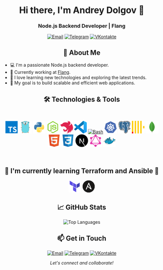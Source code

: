 <h1 align="center">Hi there, I'm Andrey Dolgov 👋</h1>
<h3 align="center">Node.js Backend Developer | Flang</h3>

<p align="center">
  <a href="mailto:vea86vvkoeyl@mail.ru"><img src="https://img.shields.io/badge/Email-vea86vvkoeyl%40mail.ru-blue?style=flat&logo=mail.ru&logoColor=white" alt="Email"></a>
  <a href="https://t.me/javascriptizer1"><img src="https://img.shields.io/badge/Telegram-%40javascriptizer1-blue?style=flat&logo=telegram&logoColor=white" alt="Telegram"></a>
  <a href="https://vk.com/ahooooy"><img src="https://img.shields.io/badge/VKontakte-ahooooy-blue?style=flat&logo=vk&logoColor=white" alt="VKontakte"></a>
</p>

<h2 align="center">🚀 About Me</h2>

- 💻 I'm a passionate Node.js backend developer.
- 🏢 Currently working at <a href="https://flang.io/en">Flang</a>.
- 🌱 I love learning new technologies and exploring the latest trends.
- 🎯 My goal is to build scalable and efficient web applications.

<h2 align="center">🛠️ Technologies & Tools</h2>
<br/>
<p align="center">
  <a href="https://www.typescriptlang.org/"><img src="https://raw.githubusercontent.com/devicons/devicon/master/icons/typescript/typescript-original.svg" alt="TypeScript" width="40" height="40" /></a>
  <a href="https://golang.org/"><img src="https://raw.githubusercontent.com/devicons/devicon/master/icons/go/go-original.svg" alt="Go" width="40" height="40" /></a>
  <a href="https://www.python.org/"><img src="https://raw.githubusercontent.com/devicons/devicon/master/icons/python/python-original.svg" alt="Python" width="40" height="40" /></a>
  <a href="https://nodejs.org/"><img src="https://raw.githubusercontent.com/devicons/devicon/master/icons/nodejs/nodejs-plain.svg" alt="Node.js" width="40" height="40" /></a>
  <a href="https://nestjs.com/"><img src="https://raw.githubusercontent.com/devicons/devicon/master/icons/nestjs/nestjs-plain.svg" alt="Nest.js" width="40" height="40" /></a>
  <a href="https://code.visualstudio.com/"><img src="https://raw.githubusercontent.com/devicons/devicon/master/icons/vscode/vscode-original.svg" alt="VS Code" width="40" height="40" /></a>
  <a href="https://www.gnu.org/software/bash/"><img src="https://raw.githubusercontent.com/odb/official-bash-logo/master/assets/Logos/Icons/SVG/16x16_white.svg" alt="Bash" width="40" height="40" /></a>
  <a href="https://kubernetes.io/"><img src="https://raw.githubusercontent.com/devicons/devicon/master/icons/kubernetes/kubernetes-plain.svg" alt="Kubernetes" width="40" height="40" /></a>
  <a href="https://www.postgresql.org/"><img src="https://raw.githubusercontent.com/devicons/devicon/master/icons/postgresql/postgresql-original.svg" alt="PostgreSQL" width="40" height="40" /></a>
  <a href="https://clickhouse.com/"><img src="https://raw.githubusercontent.com/ClickHouse/ClickHouse/master/docs/ru/images/logo.svg" alt="ClickHouse" width="40" height="40" /></a>
  <a href="https://www.mongodb.com/"><img src="https://raw.githubusercontent.com/devicons/devicon/master/icons/mongodb/mongodb-original.svg" alt="MongoDB" width="40" height="40" /></a>
  <a href="https://developer.mozilla.org/en-US/docs/Web/HTML"><img src="https://raw.githubusercontent.com/devicons/devicon/master/icons/html5/html5-original.svg" alt="HTML5" width="40" height="40" /></a>
  <a href="https://developer.mozilla.org/en-US/docs/Web/CSS"><img src="https://raw.githubusercontent.com/devicons/devicon/master/icons/css3/css3-original.svg" alt="CSS3" width="40" height="40" /></a>
  <a href="https://nextjs.org/"><img src="https://raw.githubusercontent.com/devicons/devicon/master/icons/nextjs/nextjs-original.svg" alt="Next.js" width="40" height="40" /></a>
  <a href="https://graphql.org/"><img src="https://raw.githubusercontent.com/devicons/devicon/master/icons/graphql/graphql-plain.svg" alt="GraphQL" width="40" height="40" /></a>
  <a href="https://www.docker.com/"><img src="https://raw.githubusercontent.com/devicons/devicon/master/icons/docker/docker-original.svg" alt="Docker" width="40" height="40" /></a>
</p>
<br/>
<h2 align="center">🌱 I'm currently learning Terraform and Ansible 🌱</h2>
<p align="center">
  <a href="https://www.terraform.io/"><img src="https://raw.githubusercontent.com/devicons/devicon/master/icons/terraform/terraform-original.svg" alt="Terraform" width="40" height="40" /></a>
  <a href="https://www.ansible.com/"><img src="https://raw.githubusercontent.com/devicons/devicon/master/icons/ansible/ansible-original.svg" alt="Ansible" width="40" height="40" /></a>
</p>

<h2 align="center">📈 GitHub Stats</h2>
<p align="center">
  <img src="https://github-readme-stats.vercel.app/api/top-langs/?username=javascriptizer1&layout=compact&theme=transparent" alt="Top Languages" />
</p>
<h2 align="center">📫 Get in Touch</h2>
<p align="center">
 <a href="mailto:vea86vvkoeyl@mail.ru"><img src="https://img.shields.io/badge/Email-blue?style=flat&logo=mail.ru&logoColor=white" alt="Email"></a>
  <a href="https://t.me/javascriptizer1"><img src="https://img.shields.io/badge/Telegram-%232CA5E0.svg?style=flat&logo=telegram&logoColor=white" alt="Telegram" /></a>
  <a href="https://vk.com/ahooooy"><img src="https://img.shields.io/badge/VKontakte-%231C9CEA.svg?style=flat&logo=vk&logoColor=white" alt="VKontakte" /></a>
</p>
<p align="center">
  <em>Let's connect and collaborate!</em>
</p>
